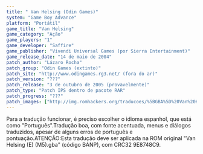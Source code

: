 ```yaml
---
title: " Van Helsing (Odin Games)"
system: "Game Boy Advance"
platform: "Portátil"
game_title: "Van Helsing"
game_category: "Ação"
game_players: "1"
game_developer: "Saffire"
game_publisher: "Vivendi Universal Games (por Sierra Entertainment)"
game_release_date: "14 de maio de 2004"
patch_author: "Lázaro Rocha"
patch_group: "Odin Games (extinto)"
patch_site: "http://www.odingames.rg3.net/ (fora do ar)"
patch_version: "???"
patch_release: "3 de outubro de 2005 (provavelmente)"
patch_type: "Patch IPS dentro de pacote RAR"
patch_progress: "???"
patch_images: ["http://img.romhackers.org/traducoes/%5BGBA%5D%20Van%20Helsing%20-%20Odin%20Games%20e%20Trans-Center%20-%201.png","http://img.romhackers.org/traducoes/%5BGBA%5D%20Van%20Helsing%20-%20Odin%20Games%20-%202.png","http://img.romhackers.org/traducoes/%5BGBA%5D%20Van%20Helsing%20-%20Odin%20Games%20-%203.png"]
---
```

Para a tradução funcionar, é preciso escolher o idioma espanhol, que está como "Português".Tradução boa, com fonte acentuada, menus e diálogos traduzidos, apesar de alguns erros de português e pontuação.ATENÇÃO:Esta tradução deve ser aplicada na ROM original "Van Helsing (E) (M5).gba" (código BANP), com CRC32 9E8748C9.